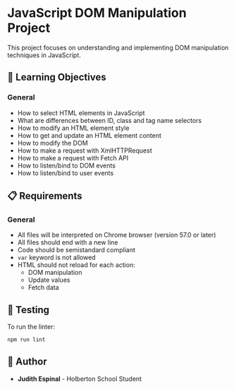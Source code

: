 # JavaScript DOM Manipulation Project

This project focuses on understanding and implementing DOM manipulation techniques in JavaScript.

## 🎯 Learning Objectives

### General
- How to select HTML elements in JavaScript
- What are differences between ID, class and tag name selectors
- How to modify an HTML element style
- How to get and update an HTML element content
- How to modify the DOM
- How to make a request with XmlHTTPRequest
- How to make a request with Fetch API
- How to listen/bind to DOM events
- How to listen/bind to user events

## 📋 Requirements

### General
- All files will be interpreted on Chrome browser (version 57.0 or later)
- All files should end with a new line
- Code should be semistandard compliant
- `var` keyword is not allowed
- HTML should not reload for each action:
  - DOM manipulation
  - Update values
  - Fetch data

## 🧪 Testing

To run the linter:
```bash
npm run lint
```

## **👤 Author**
- **Judith Espinal** - Holberton School Student 
